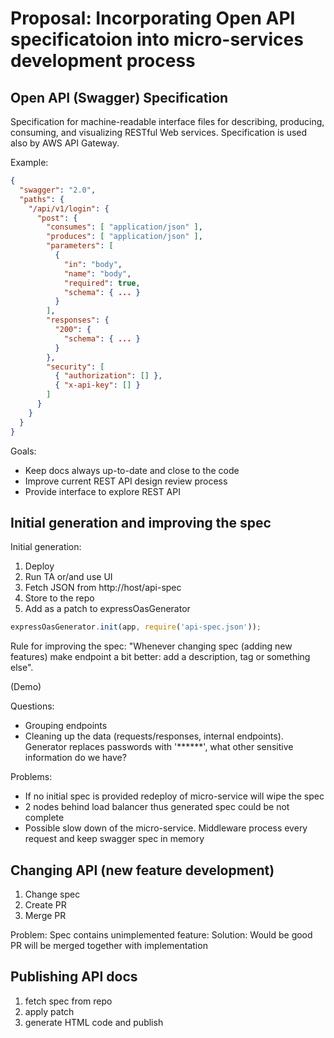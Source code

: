 # Proposal: Incorporating Open API specificatoion into micro-services development process

## Open API (Swagger) Specification

Specification for machine-readable interface files for describing, producing, consuming, and visualizing RESTful Web services.
Specification is used also by AWS API Gateway.

Example:

```json
{
  "swagger": "2.0",
  "paths": {
    "/api/v1/login": {
      "post": {
        "consumes": [ "application/json" ],
        "produces": [ "application/json" ],
        "parameters": [
          {
            "in": "body",
            "name": "body",
            "required": true,
            "schema": { ... }
          }
        ],
        "responses": {
          "200": {
            "schema": { ... }
          }
        },
        "security": [
          { "authorization": [] },
          { "x-api-key": [] }
        ]
      }
    }
  }
}
```

Goals:
* Keep docs always up-to-date and close to the code
* Improve current REST API design review process
* Provide interface to explore REST API

## Initial generation and improving the spec

Initial generation:
1. Deploy
2. Run TA or/and use UI
3. Fetch JSON from http://host/api-spec
4. Store to the repo
5. Add as a patch to expressOasGenerator

```js
expressOasGenerator.init(app, require('api-spec.json'));
```

Rule for improving the spec: "Whenever changing spec (adding new features) make endpoint a bit better: add a description, tag or something else".

(Demo)

Questions:
* Grouping endpoints
* Cleaning up the data (requests/responses, internal endpoints). Generator replaces passwords with '******', what other sensitive information do we have?

Problems:
* If no initial spec is provided redeploy of micro-service will wipe the spec
* 2 nodes behind load balancer thus generated spec could be not complete
* Possible slow down of the micro-service. Middleware process every request and keep swagger spec in memory

## Changing API (new feature development)

1. Change spec
2. Create PR
3. Merge PR

Problem: Spec contains unimplemented feature:
Solution: Would be good PR will be merged together with implementation

## Publishing API docs

1. fetch spec from repo
2. apply patch
3. generate HTML code and publish